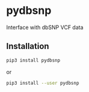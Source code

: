 # pydbsnp

Interface with dbSNP VCF data

## Installation
```sh
pip3 install pydbsnp
```
or
```sh
pip3 install --user pydbsnp
```
